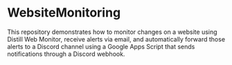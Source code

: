 # WebsiteMonitoring
This repository demonstrates how to monitor changes on a website using Distill Web Monitor, receive alerts via email, and automatically forward those alerts to a Discord channel using a Google Apps Script that sends notifications through a Discord webhook.
